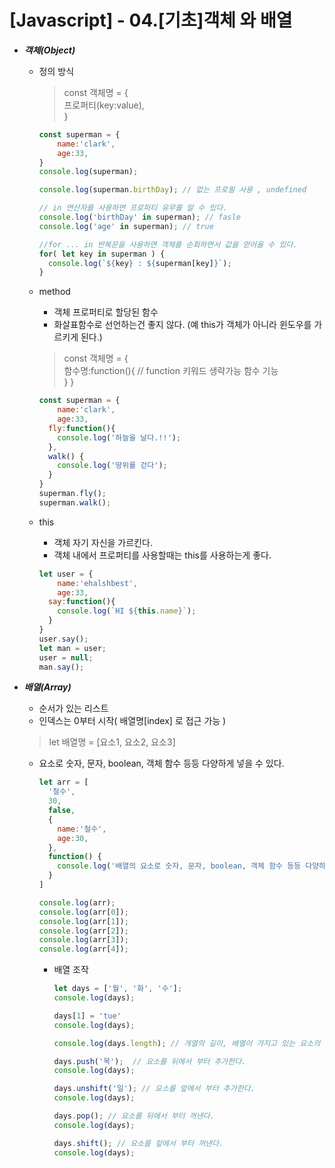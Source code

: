 # [Javascript] - 04.[기초]객체 와 배열

* ___객체(Object)___
  - 정의 방식
    > const 객체명 = {  
     프로퍼티(key:value),  
    }  

    ```javascript
    const superman = {
	    name:'clark',
	    age:33,
    }
    console.log(superman);

    console.log(superman.birthDay); // 없는 프로필 사용 , undefined

    // in 연산자를 사용하면 프로퍼티 유무를 알 수 있다.
    console.log('birthDay' in superman); // fasle
    console.log('age' in superman); // true

    //for ... in 반복문을 사용하면 객체를 순회하면서 값을 얻어올 수 있다.
    for( let key in superman ) {
      console.log(`${key} : ${superman[key]}`);
    }
    ``` 
  - method
    - 객체 프로퍼티로 할당된 함수
    - 화살표함수로 선언하는건 좋지 않다. (예 this가 객체가 아니라 윈도우를 가르키게 된다.)
    > const 객체명 = {  
        함수명:function(){  // function 키워드 생략가능
        함수 기능  
      }
    }  
    ```javascript
    const superman = {
	    name:'clark',
	    age:33,
      fly:function(){
        console.log('하늘을 날다.!!');
      },
      walk() {
        console.log('땅위를 걷다');
      }
    }
    superman.fly();
    superman.walk();
    ``` 

  - this
    - 객체 자기 자신을 가르킨다.
    - 객체 내에서 프로퍼티를 사용할때는 this를 사용하는게 좋다.
    ```javascript
    let user = {
	    name:'ehalshbest',
	    age:33,
      say:function(){
        console.log(`HI ${this.name}`);
      }
    }
    user.say();
    let man = user;
    user = null;
    man.say();
    ``` 



* ___배열(Array)___
  - 순서가 있는 리스트
  - 인덱스는 0부터 시작( 배열명[index]  로 접근 가능 )
  > let 배열명 = [요소1, 요소2, 요소3]   
  - 요소로 숫자, 문자, boolean, 객체 함수 등등 다양하게 넣을 수 있다.
    ```javascript
    let arr = [
      '철수',
      30,
      false,
      {
        name:'철수',
        age:30,
      },
      function() {
        console.log('배열의 요소로 숫자, 문자, boolean, 객체 함수 등등 다양하게 넣을 수 있다.');
      }
    ]

    console.log(arr);
    console.log(arr[0]);
    console.log(arr[1]);
    console.log(arr[2]);
    console.log(arr[3]);
    console.log(arr[4]);
    ``` 
    - 배열 조작
      ```javascript
      let days = ['월', '화', '수'];
      console.log(days);

      days[1] = 'tue'
      console.log(days);

      console.log(days.length); // 개열의 길이, 배열이 가지고 있는 요소의 개수 반환.

      days.push('목');  // 요소를 뒤에서 부터 추가한다.
      console.log(days);

      days.unshift('일'); // 요소를 앞에서 부터 추가한다.
      console.log(days);

      days.pop(); // 요소를 뒤에서 부터 꺼낸다.
      console.log(days);

      days.shift(); // 요소를 앞에서 부터 꺼낸다.
      console.log(days);
      ``` 


